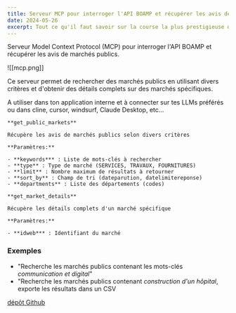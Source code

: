 ```yaml
---
title: Serveur MCP pour interroger l'API BOAMP et récupérer les avis de marchés publics.
date: 2024-05-26
excerpt: Tout ce qu'il faut savoir sur la course la plus prestigieuse du calendrier F1
---
```



Serveur Model Context Protocol (MCP) pour interroger l'API BOAMP et récupérer les avis de marchés publics.

![[mcp.png]]

Ce serveur permet de rechercher des marchés publics en utilisant divers critères et d'obtenir des détails complets sur des marchés spécifiques.  
  
A utiliser dans ton application interne et à connecter sur tes LLMs préférés ou dans cline, cursor, windsurf, Claude Desktop, etc...

```
**get_public_markets**

Récupère les avis de marchés publics selon divers critères

**Paramètres:**

- **keywords*** : Liste de mots-clés à rechercher
- **type** : Type de marché (SERVICES, TRAVAUX, FOURNITURES)
- **limit** : Nombre maximum de résultats à retourner
- **sort_by** : Champ de tri (dateparution, datelimitereponse)
- **departments** : Liste des départements (codes)

**get_market_details**

Récupère les détails complets d'un marché spécifique

**Paramètres:**

- **idweb*** : Identifiant du marché
```


### Exemples

- "Recherche les marchés publics contenant les mots-clés *communication et digital*"
- "Recherche les marchés publics contenant *construction d'un hôpital*, exporte les résultats dans un CSV




[dépôt Github](https://github.com/stefw/boamp-server/)